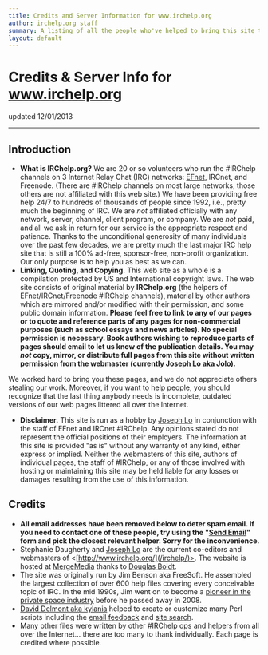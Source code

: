 ```yaml
---
title: Credits and Server Information for www.irchelp.org
author: irchelp.org staff
summary: A listing of all the people who've helped to bring this site to you over the years.
layout: default
---
```


# Credits & Server Info for www.irchelp.org

updated 12/01/2013

* * *

## Introduction

  * **What is IRChelp.org?** We are 20 or so volunteers who run the #IRChelp channels on 3 Internet Relay Chat (IRC) networks: [EFnet](http://www.efnet.org), IRCnet, and Freenode. (There are #IRChelp channels on most large networks, those others are not affiliated with this web site.) We have been providing free help 24/7 to hundreds of thousands of people since 1992, i.e., pretty much the beginning of IRC. We are _not_ affiliated officially with any network, server, channel, client program, or company. We are _not_ paid, and all we ask in return for our service is the appropriate respect and patience. Thanks to the unconditional generosity of many individuals over the past few decades, we are pretty much the last major IRC help site that is still a 100% ad-free, sponsor-free, non-profit organization. Our only purpose is to help you as best as we can. 
  * **Linking, Quoting, and Copying.** This web site as a whole is a compilation protected by US and International copyright laws. The web site consists of original material by **IRChelp.org** (the helpers of EFnet/IRCnet/Freenode #IRChelp channels), material by other authors which are mirrored and/or modified with their permission, and some public domain information. **Please feel free to link to any of our pages or to quote and reference parts of any pages for non-commercial purposes (such as school essays and news articles). No special permission is necessary. Book authors wishing to reproduce parts of pages should email to let us know of the publication details. You may _not_ copy, mirror, or distribute full pages from this site without written permission from the webmaster (currently [Joseph Lo aka Jolo](http://railabs.duhs.duke.edu/~jyl/)).**

We worked hard to bring you these pages, and we do not appreciate others
stealing our work. Moreover, if you want to help people, you should recognize
that the last thing anybody needs is incomplete, outdated versions of our web
pages littered all over the Internet.

  * **Disclaimer.** This site is run as a hobby by  [Joseph Lo](http://railabs.duhs.duke.edu/~jyl/) in conjunction with the staff of EFnet and IRCnet #IRChelp. Any opinions stated do not represent the official positions of their employers. The information at this site is provided "as is" without any warranty of any kind, either express or implied. Neither the webmasters of this site, authors of individual pages, the staff of #IRChelp, or any of those involved with hosting or maintaining this site may be held liable for any losses or damages resulting from the use of this information.

## Credits

  * **All email addresses have been removed below to deter spam email. If you need to contact one of these people, try using the "[Send Email](/irchelp/mail.cgi)" form and pick the closest relevant helper. Sorry for the inconvenience.**
  * Stephanie Daugherty and [Joseph Lo](http://railabs.duhs.duke.edu/~jyl/) are the current co-editors and webmasters of <[http://www.irchelp.org/](/irchelp/)>. The website is hosted at [MergeMedia](http://mergemedia.com/) thanks to [Douglas Boldt](http://boldt.us/). 
  * The site was originally run by Jim Benson aka FreeSoft. He assembled the largest collection of over 600 help files covering every conceivable topic of IRC. In the mid 1990s, Jim went on to become a [pioneer in the private space industry](http://en.wikipedia.org/wiki/James_Benson) before he passed away in 2008.
  * [David Delmont aka kylania](http://www.radiks.net/kylania/) helped to create or customize many Perl scripts including the [email feedback](/irchelp/mail.cgi) and [site search](/irchelp/search_engine.cgi). 
  * Many other files were written by other #IRChelp ops and helpers from all over the Internet... there are too many to thank individually. Each page is credited where possible. 

